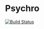 # Psychro

[![Build Status](https://travis-ci.org/pjabardo/Psychro.jl.png)](https://travis-ci.org/pjabardo/Psychro.jl)
